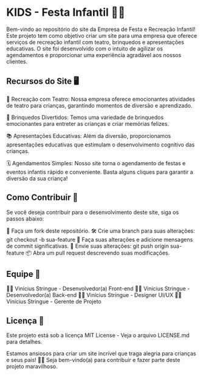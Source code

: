 # KIDS - Festa Infantil 🎉👶

Bem-vindo ao repositório do site da Empresa de Festa e Recreação Infantil! Este projeto tem como objetivo criar um site para uma empresa que oferece serviços de recreação infantil com teatro, brinquedos e apresentações educativas. O site foi desenvolvido com o intuito de agilizar os agendamentos e proporcionar uma experiência agradável aos nossos clientes.

## Recursos do Site 🖥️

🎈 Recreação com Teatro: Nossa empresa oferece emocionantes atividades de teatro para crianças, garantindo momentos de diversão e aprendizado.

🎠 Brinquedos Divertidos: Temos uma variedade de brinquedos emocionantes para entreter as crianças e criar memórias felizes.

📚 Apresentações Educativas: Além da diversão, proporcionamos apresentações educativas que estimulam o desenvolvimento cognitivo das crianças.

🗓️ Agendamentos Simples: Nosso site torna o agendamento de festas e eventos infantis rápido e conveniente. Basta alguns cliques para garantir a diversão da sua criança!

## Como Contribuir 🤝

Se você deseja contribuir para o desenvolvimento deste site, siga os passos abaixo:

🍴 Faça um fork deste repositório.
🛠️ Crie uma branch para suas alterações: git checkout -b sua-feature
💬 Faça suas alterações e adicione mensagens de commit significativas.
💼 Envie suas alterações: git push origin sua-feature
📦 Abra um pull request descrevendo suas modificações.

## Equipe 💼

👩‍💻 Vinícius Stringue - Desenvolvedor(a) Front-end
👨‍💻 Vinícius Stringue - Desenvolvedor(a) Back-end
👩‍🎨 Vinícius Stringue - Designer UI/UX
👩‍💼 Vinícius Stringue - Gerente de Projeto

## Licença 📜

Este projeto está sob a licença MIT License - Veja o arquivo LICENSE.md para detalhes.

Estamos ansiosos para criar um site incrível que traga alegria para crianças e seus pais! 🎈🎉 Seja bem-vindo(a) para contribuir e fazer parte deste projeto maravilhoso.
